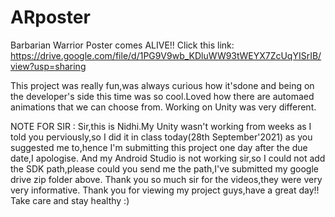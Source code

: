 # ARposter
Barbarian Warrior Poster comes ALIVE!!
Click this link: https://drive.google.com/file/d/1PG9V9wb_KDluWW93tWEYX7ZcUqYISrIB/view?usp=sharing

This project was really fun,was always curious how it'sdone and being on the developer's side this time was so cool.Loved how there are automaed animations that we can choose from.
Working on Unity was very different.


NOTE FOR SIR : Sir,this is Nidhi.My Unity wasn't working from weeks as I told you perviously,so I did it in class today(28th September'2021) as you suggested me to,hence I'm submitting this project one day after the due date,I apologise.
And my Android Studio is not working sir,so I could not add the SDK path,please could you send me the path,I've submitted my google drive zip folder above.
Thank you so much sir for the videos,they were very very informative.
Thank you for viewing my project guys,have a great day!!
Take care and stay healthy :)
